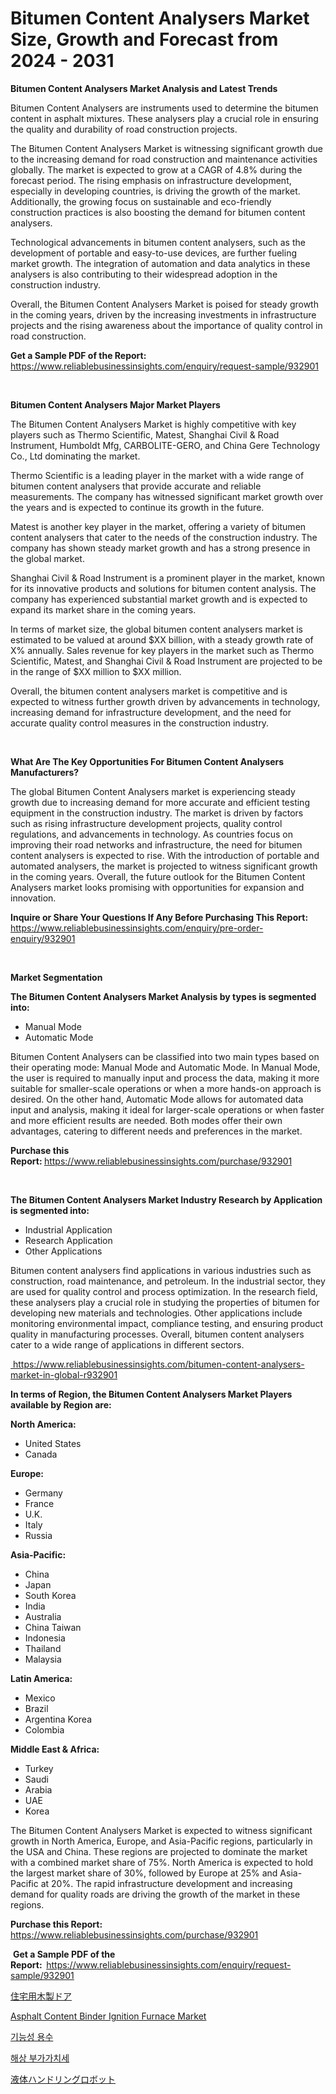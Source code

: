 <p><h1>Bitumen Content Analysers Market Size, Growth and Forecast from 2024 - 2031</h1></p><p><strong>Bitumen Content Analysers Market Analysis and Latest Trends</strong></p>
<p><p>Bitumen Content Analysers are instruments used to determine the bitumen content in asphalt mixtures. These analysers play a crucial role in ensuring the quality and durability of road construction projects.</p><p>The Bitumen Content Analysers Market is witnessing significant growth due to the increasing demand for road construction and maintenance activities globally. The market is expected to grow at a CAGR of 4.8% during the forecast period. The rising emphasis on infrastructure development, especially in developing countries, is driving the growth of the market. Additionally, the growing focus on sustainable and eco-friendly construction practices is also boosting the demand for bitumen content analysers.</p><p>Technological advancements in bitumen content analysers, such as the development of portable and easy-to-use devices, are further fueling market growth. The integration of automation and data analytics in these analysers is also contributing to their widespread adoption in the construction industry.</p><p>Overall, the Bitumen Content Analysers Market is poised for steady growth in the coming years, driven by the increasing investments in infrastructure projects and the rising awareness about the importance of quality control in road construction.</p></p>
<p><strong>Get a Sample PDF of the Report:&nbsp;</strong> <a href="https://www.reliablebusinessinsights.com/enquiry/request-sample/932901">https://www.reliablebusinessinsights.com/enquiry/request-sample/932901</a></p>
<p>&nbsp;</p>
<p><strong>Bitumen Content Analysers Major Market Players</strong></p>
<p><p>The Bitumen Content Analysers Market is highly competitive with key players such as Thermo Scientific, Matest, Shanghai Civil & Road Instrument, Humboldt Mfg, CARBOLITE-GERO, and China Gere Technology Co., Ltd dominating the market.</p><p>Thermo Scientific is a leading player in the market with a wide range of bitumen content analysers that provide accurate and reliable measurements. The company has witnessed significant market growth over the years and is expected to continue its growth in the future.</p><p>Matest is another key player in the market, offering a variety of bitumen content analysers that cater to the needs of the construction industry. The company has shown steady market growth and has a strong presence in the global market.</p><p>Shanghai Civil & Road Instrument is a prominent player in the market, known for its innovative products and solutions for bitumen content analysis. The company has experienced substantial market growth and is expected to expand its market share in the coming years.</p><p>In terms of market size, the global bitumen content analysers market is estimated to be valued at around $XX billion, with a steady growth rate of X% annually. Sales revenue for key players in the market such as Thermo Scientific, Matest, and Shanghai Civil & Road Instrument are projected to be in the range of $XX million to $XX million.</p><p>Overall, the bitumen content analysers market is competitive and is expected to witness further growth driven by advancements in technology, increasing demand for infrastructure development, and the need for accurate quality control measures in the construction industry.</p></p>
<p>&nbsp;</p>
<p><strong>What Are The Key Opportunities For Bitumen Content Analysers Manufacturers?</strong></p>
<p><p>The global Bitumen Content Analysers market is experiencing steady growth due to increasing demand for more accurate and efficient testing equipment in the construction industry. The market is driven by factors such as rising infrastructure development projects, quality control regulations, and advancements in technology. As countries focus on improving their road networks and infrastructure, the need for bitumen content analysers is expected to rise. With the introduction of portable and automated analysers, the market is projected to witness significant growth in the coming years. Overall, the future outlook for the Bitumen Content Analysers market looks promising with opportunities for expansion and innovation.</p></p>
<p><strong>Inquire or Share Your Questions If Any Before Purchasing This Report:</strong> <a href="https://www.reliablebusinessinsights.com/enquiry/pre-order-enquiry/932901">https://www.reliablebusinessinsights.com/enquiry/pre-order-enquiry/932901</a></p>
<p>&nbsp;</p>
<p><strong>Market Segmentation</strong></p>
<p><strong>The Bitumen Content Analysers Market Analysis by types is segmented into:</strong></p>
<p><ul><li>Manual Mode</li><li>Automatic Mode</li></ul></p>
<p><p>Bitumen Content Analysers can be classified into two main types based on their operating mode: Manual Mode and Automatic Mode. In Manual Mode, the user is required to manually input and process the data, making it more suitable for smaller-scale operations or when a more hands-on approach is desired. On the other hand, Automatic Mode allows for automated data input and analysis, making it ideal for larger-scale operations or when faster and more efficient results are needed. Both modes offer their own advantages, catering to different needs and preferences in the market.</p></p>
<p><strong>Purchase this Report:&nbsp;</strong><a href="https://www.reliablebusinessinsights.com/purchase/932901">https://www.reliablebusinessinsights.com/purchase/932901</a></p>
<p>&nbsp;</p>
<p><strong>The Bitumen Content Analysers Market Industry Research by Application is segmented into:</strong></p>
<p><ul><li>Industrial Application</li><li>Research Application</li><li>Other Applications</li></ul></p>
<p><p>Bitumen content analysers find applications in various industries such as construction, road maintenance, and petroleum. In the industrial sector, they are used for quality control and process optimization. In the research field, these analysers play a crucial role in studying the properties of bitumen for developing new materials and technologies. Other applications include monitoring environmental impact, compliance testing, and ensuring product quality in manufacturing processes. Overall, bitumen content analysers cater to a wide range of applications in different sectors.</p></p>
<p><a href="https://www.reliablebusinessinsights.com/bitumen-content-analysers-market-in-global-r932901">&nbsp;https://www.reliablebusinessinsights.com/bitumen-content-analysers-market-in-global-r932901</a></p>
<p><strong>In terms of Region, the Bitumen Content Analysers Market Players available by Region are:</strong></p>
<p>
    <p> <strong> North America: </strong>
        <ul>
            <li>United States</li>
            <li>Canada</li>
        </ul>
        </p> 
    <p> <strong> Europe: </strong>
        <ul>
            <li>Germany</li>
            <li>France</li>
            <li>U.K.</li>
            <li>Italy</li>
            <li>Russia</li>
        </ul>
        </p> 
    <p> <strong> Asia-Pacific: </strong>
        <ul>
            <li>China</li>
            <li>Japan</li>
            <li>South Korea</li>
            <li>India</li>
            <li>Australia</li>
            <li>China Taiwan</li>
            <li>Indonesia</li>
            <li>Thailand</li>
            <li>Malaysia</li>
        </ul>
        </p> 
    <p> <strong> Latin America: </strong>
        <ul>
            <li>Mexico</li>
            <li>Brazil</li>
            <li>Argentina Korea</li>
            <li>Colombia</li>
        </ul>
        </p> 
    <p> <strong> Middle East & Africa: </strong>
        <ul>
            <li>Turkey</li>
            <li>Saudi</li>
            <li>Arabia</li>
            <li>UAE</li>
            <li>Korea</li>
        </ul>
    </p>
    </p>
<p><p>The Bitumen Content Analysers Market is expected to witness significant growth in North America, Europe, and Asia-Pacific regions, particularly in the USA and China. These regions are projected to dominate the market with a combined market share of 75%. North America is expected to hold the largest market share of 30%, followed by Europe at 25% and Asia-Pacific at 20%. The rapid infrastructure development and increasing demand for quality roads are driving the growth of the market in these regions.</p></p>
<p><strong>Purchase this Report: </strong><a href="https://www.reliablebusinessinsights.com/purchase/932901">https://www.reliablebusinessinsights.com/purchase/932901</a></p>
<p>&nbsp;<strong>Get a Sample PDF of the Report:&nbsp;&nbsp;</strong><a href="https://www.reliablebusinessinsights.com/enquiry/request-sample/932901">https://www.reliablebusinessinsights.com/enquiry/request-sample/932901</a></p>
<p><strong></strong></p>
<p><p><a href="https://medium.com/@russellrodriguez2727/%E4%BD%8F%E5%AE%85%E7%94%A8%E6%9C%A8%E8%A3%BD%E3%83%89%E3%82%A2%E3%81%AE%E5%B8%82%E5%A0%B4%E5%B1%95%E6%9C%9B-%E6%A5%AD%E7%95%8C%E6%A6%82%E8%A6%81%E3%81%A8%E4%BA%88%E6%B8%AC-2024%E5%B9%B4%E3%81%8B%E3%82%892031%E5%B9%B4-5db8eb2fbaf1">住宅用木製ドア</a></p><p><a href="https://github.com/lbird53714/Market-Research-Report-List-4/blob/main/asphalt-content-binder-ignition-furnace-market.md">Asphalt Content Binder Ignition Furnace Market</a></p><p><a href="https://medium.com/@anvil67678789/%EA%B8%B0%EB%8A%A5%EC%84%B1-%EB%AC%BC-%EC%8B%9C%EC%9E%A5-%EC%A1%B0%EC%82%AC-%EB%B3%B4%EA%B3%A0%EC%84%9C-2024%EB%85%84%EB%B6%80%ED%84%B0-2031%EB%85%84%EA%B9%8C%EC%A7%80%EC%9D%98-%EC%97%AD%EC%82%AC-%EB%B0%8F-%EC%98%88%EC%B8%A1-c1105d44f1ce">기능성 용수</a></p><p><a href="https://medium.com/@emmareed1901/%ED%95%B4%EC%96%91-vsat-%EC%8B%9C%EC%9E%A5-%EC%84%B1%EA%B3%B5%EC%A0%81%EC%9D%B8-%EB%B9%84%EC%A6%88%EB%8B%88%EC%8A%A4-%EC%A0%84%EB%9E%B5%EC%9D%98-%ED%95%B5%EC%8B%AC-2031%EB%85%84%EA%B9%8C%EC%A7%80-%EC%98%88%EC%B8%A1-6e56c3e2898e">해상 부가가치세</a></p><p><a href="https://medium.com/@dixiegrimes2023/%E6%B6%B2%E4%BD%93%E5%8F%96%E3%82%8A%E6%89%B1%E3%81%84%E3%83%AD%E3%83%9C%E3%83%83%E3%83%88%E3%81%AE%E5%B8%82%E5%A0%B4%E3%82%B7%E3%82%A7%E3%82%A2%E3%81%AE%E9%80%B2%E5%8C%96%E3%81%A8%E5%B8%82%E5%A0%B4%E6%88%90%E9%95%B7%E3%83%88%E3%83%AC%E3%83%B3%E3%83%892024%E5%B9%B4%E3%81%8B%E3%82%892031%E5%B9%B4%E3%81%BE%E3%81%A7-2003bd09105c">液体ハンドリングロボット</a></p></p>